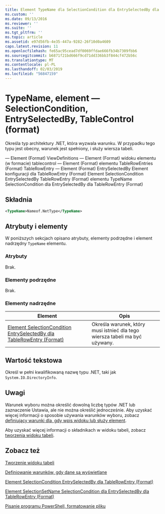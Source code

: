 ```yaml
---
title: Element TypeName dla SelectionCondition dla EntrySelectedBy dla tablecontrol — (w formacie) | Dokumentacja firmy Microsoft
ms.custom: ''
ms.date: 09/13/2016
ms.reviewer: ''
ms.suite: ''
ms.tgt_pltfrm: ''
ms.topic: article
ms.assetid: e97d56fb-4e35-447a-9282-26f10d0a4609
caps.latest.revision: 11
ms.openlocfilehash: fe65ac95cead7df0069ffdae666fb34b7309fbb6
ms.sourcegitcommit: b6871f21bd666f9cd71dd336bb3f844cf472b56c
ms.translationtype: MT
ms.contentlocale: pl-PL
ms.lasthandoff: 02/03/2019
ms.locfileid: "56847159"
---
```

# <a name="typename-element-for-selectioncondition-for-entryselectedby-for-tablecontrol-format"></a>TypeName, element — SelectionCondition, EntrySelectedBy, TableControl (format)

Określa typ architektury .NET, która wyzwala warunku. W przypadku tego typu jest obecny, warunek jest spełniony, i służy wiersza tabeli.

— Element (Format) ViewDefinitions — Element (Format) widoku elementu (w formacie) tablecontrol — Element (Format) elementu TableRowEntries (Format) TableRowEntry — Element (Format) EntrySelectedBy Element konfiguracji dla TableRowEntry (Format) Element SelectionCondition EntrySelectedBy TableRowEntry (Format) elementu TypeName SelectionCondition dla EntrySelectedBy dla TableRowEntry (Format)

## <a name="syntax"></a>Składnia

```xml
<TypeName>Nameof.NetType</TypeName>
```

## <a name="attributes-and-elements"></a>Atrybuty i elementy

W poniższych sekcjach opisano atrybuty, elementy podrzędne i element nadrzędny `TypeName` elementu.

### <a name="attributes"></a>Atrybuty

Brak.

### <a name="child-elements"></a>Elementy podrzędne

Brak.

### <a name="parent-elements"></a>Elementy nadrzędne

|Element|Opis|
|-------------|-----------------|
|[Element SelectionCondition EntrySelectedBy dla TableRowEntry (Format)](./selectioncondition-element-for-entryselectedby-for-tablecontrol-format.md)|Określa warunek, który musi istnieć dla tego wiersza tabeli ma być używany.|

## <a name="text-value"></a>Wartość tekstowa

Określ w pełni kwalifikowaną nazwę typu .NET, taki jak `System.IO.DirectoryInfo`.

## <a name="remarks"></a>Uwagi

Warunek wyboru można określić dowolną liczbę typów .NET lub zaznaczenie Ustawia, ale nie można określić jednocześnie. Aby uzyskać więcej informacji o sposobie używania warunków wyboru, zobacz [definiujący warunki dla, gdy wpis widoku lub służy element](./defining-conditions-for-displaying-data.md).

Aby uzyskać więcej informacji o składnikach w widoku tabeli, zobacz [tworzenia widoku tabeli](./creating-a-table-view.md).

## <a name="see-also"></a>Zobacz też

[Tworzenie widoku tabeli](./creating-a-table-view.md)

[Definiowanie warunków, gdy dane są wyświetlane](./defining-conditions-for-displaying-data.md)

[Element SelectionCondition EntrySelectedBy dla TableRowEntry (Format)](./selectioncondition-element-for-entryselectedby-for-tablecontrol-format.md)

[Element SelectionSetName SelectionCondition dla EntrySelectedBy dla TableRowEntry (Format)](./selectionsetname-element-for-selectioncondition-for-entryselectedby-for-tablecontrol-format.md)

[Pisanie programu PowerShell, formatowanie pliku](./writing-a-powershell-formatting-file.md)

